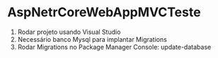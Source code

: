 # AspNetrCoreWebAppMVCTeste

1) Rodar projeto usando Visual Studio
2) Necessário banco Mysql para implantar Migrations
3) Rodar Migrations no Package Manager Console: update-database
